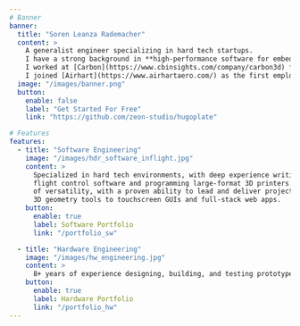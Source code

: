 ```yaml
---
# Banner
banner:
  title: "Soren Leanza Rademacher"
  content: >
    A generalist engineer specializing in hard tech startups.
    I have a strong background in **high-performance software for embedded Linux** and **mechanical design for prototyping**.
    I worked at [Carbon](https://www.cbinsights.com/company/carbon3d) for 9 years, during which the team grew from 10 to over 400. There, I designed and built cutting-edge large-format additive manufacturing technologies.
    I joined [Airhart](https://www.airhartaero.com/) as the first employee. I was involved in all aspects of the company strategy, marketing, fundraising, etc. Engineering contributions consisted of both hardware and software development for our autonomous control system, which was installed in a 4-seat aircraft. The CEO and I completed a cross-country flight in the aircraft in February 2025.
  image: "/images/banner.png"
  button:
    enable: false
    label: "Get Started For Free"
    link: "https://github.com/zeon-studio/hugoplate"

# Features
features:
  - title: "Software Engineering"
    image: "/images/hdr_software_inflight.jpg"
    content: >
      Specialized in hard tech environments, with deep experience writing safety-critical
      flight control software and programming large-format 3D printers. Demonstrated pedigree
      of versatility, with a proven ability to lead and deliver projects ranging from procedural
      3D geometry tools to touchscreen GUIs and full-stack web apps.
    button:
      enable: true
      label: Software Portfolio
      link: "/portfolio_sw"

  - title: "Hardware Engineering"
    image: "/images/hw_engineering.jpg"
    content: >
      8+ years of experience designing, building, and testing prototype-level mechanatronic systems.
    button:
      enable: true
      label: Hardware Portfolio
      link: "/portfolio_hw"
---
```

